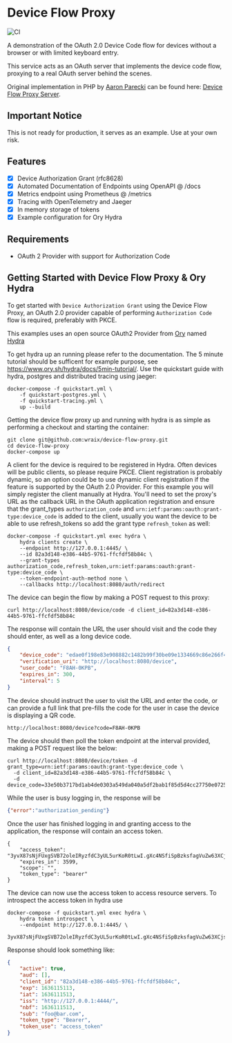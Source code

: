 # Device Flow Proxy
![CI](https://github.com/wraix/device-flow-proxy/actions/workflows/ci.yml/badge.svg?branch=main)

A demonstration of the OAuth 2.0 Device Code flow for devices without a browser or with limited keyboard entry.

This service acts as an OAuth server that implements the device code flow, proxying to a real OAuth server behind the scenes.

Original implementation in PHP by [Aaron Parecki](https://github.com/aaronpk) can be found here: [Device Flow Proxy Server](https://github.com/aaronpk/Device-Flow-Proxy-Server).

## Important Notice

This is not ready for production, it serves as an example. Use at your own risk.

## Features

- [x] Device Authorization Grant (rfc8628)
- [x] Automated Documentation of Endpoints using OpenAPI @ /docs
- [x] Metrics endpoint using Prometheus @ /metrics
- [x] Tracing with OpenTelemetry and Jaeger
- [x] In memory storage of tokens
- [x] Example configuration for Ory Hydra

## Requirements

- OAuth 2 Provider with support for Authorization Code

## Getting Started with Device Flow Proxy & Ory Hydra

To get started with `Device Authorization Grant` using the Device Flow Proxy, an OAuth 2.0 provider capable of performing `Authorization Code` flow is required, preferably with PKCE.

This examples uses an open source OAuth2 Provider from [Ory](https://www.ory.sh) named [Hydra](https://www.ory.sh/hydra/)

To get hydra up an running please refer to the documentation. The 5 minute tutorial should be sufficent for example purpose, see https://www.ory.sh/hydra/docs/5min-tutorial/. Use the quickstart guide with hydra, postgres and distributed tracing using jaeger:

```
docker-compose -f quickstart.yml \
    -f quickstart-postgres.yml \
    -f quickstart-tracing.yml \
    up --build
```

Getting the device flow proxy up and running with hydra is as simple as performing a checkout and starting the container:

```
git clone git@github.com:wraix/device-flow-proxy.git
cd device-flow-proxy
docker-compose up
```

A client for the device is required to be registered in Hydra. Often devices will be public clients, so please require PKCE. Client registration is probably dynamic, so an option could be to use dynamic client registration if the feature is supported by the OAuth 2.0 Provider. For this example you will simply register the client manually at Hydra. You'll need to set the proxy's URL as the callback URL in the OAuth application registration and ensure that the grant_types `authorization_code` and `urn:ietf:params:oauth:grant-type:device_code` is added to the client, usually you want the device to be able to use refresh_tokens so add the grant type `refresh_token` as well:

```
docker-compose -f quickstart.yml exec hydra \
    hydra clients create \
    --endpoint http://127.0.0.1:4445/ \
    --id 82a3d148-e386-44b5-9761-ffcfdf58b84c \
    --grant-types authorization_code,refresh_token,urn:ietf:params:oauth:grant-type:device_code \
    --token-endpoint-auth-method none \
    --callbacks http://localhost:8080/auth/redirect
```

The device can begin the flow by making a POST request to this proxy:

```
curl http://localhost:8080/device/code -d client_id=82a3d148-e386-44b5-9761-ffcfdf58b84c
```

The response will contain the URL the user should visit and the code they should enter, as well as a long device code.

```json
{
	"device_code": "edae0f198e83e908882c1482b99f30be09e1334669c86e266f40997bae7ffde3",
	"verification_uri": "http://localhost:8080/device",
	"user_code": "F8AH-0KPB",
	"expires_in": 300,
	"interval": 5
}
```

The device should instruct the user to visit the URL and enter the code, or can provide a full link that pre-fills the code for the user in case the device is displaying a QR code.

```
http://localhost:8080/device?code=F8AH-0KPB
```

The device should then poll the token endpoint at the interval provided, making a POST request like the below:

```
curl http://localhost:8080/device/token -d grant_type=urn:ietf:params:oauth:grant-type:device_code \
  -d client_id=82a3d148-e386-44b5-9761-ffcfdf58b84c \
  -d device_code=33e50b3717bd1ab4de0303a549da040a5df2bab1f85d5d4cc27750e0725dd72c
```

While the user is busy logging in, the response will be

```json
{"error":"authorization_pending"}
```

Once the user has finished logging in and granting access to the application, the response will contain an access token.

```
{
	"access_token": "3yvX87sNjFUxgSVB72oleIRyzfdC3yUL5urKoR0tLwI.gXc4NSfiSpBzksfagVuZw63XCjsmR7I2jXaJ7OBZj5c",
	"expires_in": 3599,
	"scope": "",
	"token_type": "bearer"
}
```

The device can now use the access token to access resource servers. To introspect the access token in hydra use

```
docker-compose -f quickstart.yml exec hydra \
    hydra token introspect \
    --endpoint http://127.0.0.1:4445/ \
    3yvX87sNjFUxgSVB72oleIRyzfdC3yUL5urKoR0tLwI.gXc4NSfiSpBzksfagVuZw63XCjsmR7I2jXaJ7OBZj5c
```

Response should look something like:

```json
{
	"active": true,
	"aud": [],
	"client_id": "82a3d148-e386-44b5-9761-ffcfdf58b84c",
	"exp": 1636115113,
	"iat": 1636111513,
	"iss": "http://127.0.0.1:4444/",
	"nbf": 1636111513,
	"sub": "foo@bar.com",
	"token_type": "Bearer",
	"token_use": "access_token"
}
```
